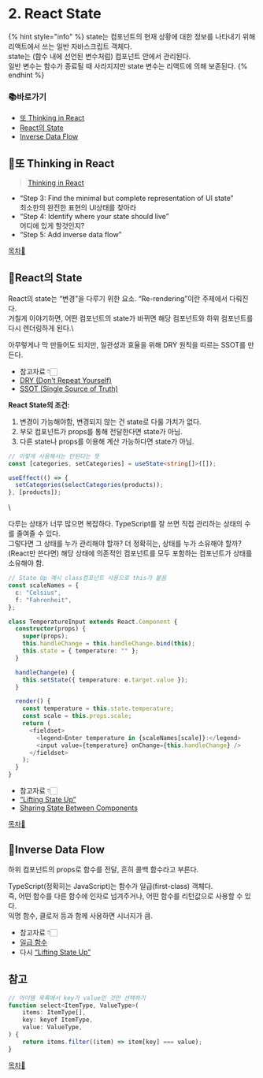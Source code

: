 # 2. React State

{% hint style="info" %}
state는 컴포넌트의 현재 상황에 대한 정보를 나타내기 위해 리액트에서 쓰는 일반 자바스크립트 객체다.\
state는 (함수 내에 선언된 변수처럼) 컴포넌트 안에서 관리된다.\
일반 변수는 함수가 종료될 때 사라지지만 state 변수는 리액트에 의해 보존된다.
{% endhint %}

### 📚바로가기

* [또 Thinking in React](2.-react-state.md#thinking-in-react)
* [React의 State](2.-react-state.md#react-state)
* [Inverse Data Flow](2.-react-state.md#inverse-data-flow)

## 📍또 Thinking in React

> [Thinking in React](https://beta.reactjs.org/learn/thinking-in-react)

* “Step 3: Find the minimal but complete representation of UI state”\
  최소한의 완전한 표현의 UI상태를 찾아라
* “Step 4: Identify where your state should live”\
  어디에 있게 할것인지?
* “Step 5: Add inverse data flow”

[목차🔺](2.-react-state.md#undefined)

## 📍React의 State

React의 state는 “변경”을 다루기 위한 요소. “Re-rendering”이란 주제에서 다뤄진다.\
거칠게 이야기하면, 어떤 컴포넌트의 state가 바뀌면 해당 컴포넌트와 하위 컴포넌트를 다시 렌더링하게 된다.\


아무렇게나 막 만들어도 되지만, 일관성과 효율을 위해 DRY 원칙을 따르는 SSOT를 만든다.

* 참고자료 👇🏻
* [DRY (Don’t Repeat Yourself)](https://ko.wikipedia.org/wiki/%EC%A4%91%EB%B3%B5%EB%B0%B0%EC%A0%9C)
* [SSOT (Single Source of Truth)](https://ko.wikipedia.org/wiki/%EB%8B%A8%EC%9D%BC\_%EC%A7%84%EC%8B%A4\_%EA%B3%B5%EA%B8%89%EC%9B%90)

**React State의 조건:**

1. 변경이 가능해야함, 변경되지 않는 건 state로 다룰 가치가 없다.
2. 부모 컴포넌트가 props를 통해 전달한다면 state가 아님.
3. 다른 state나 props를 이용해 계산 가능하다면 state가 아님.

```typescript
// 이렇게 사용해서는 안된다는 뜻
const [categories, setCategories] = useState<string[]>([]);

useEffect(() => {
  setCategories(selectCategories(products));
}, [products]);
```

\


다루는 상태가 너무 많으면 복잡하다. TypeScript를 잘 쓰면 직접 관리하는 상태의 수를 줄여줄 수 있다.\
그렇다면 그 상태를 누가 관리해야 할까? 더 정확히는, 상태를 누가 소유해야 할까?\
(React만 쓴다면) 해당 상태에 의존적인 컴포넌트를 모두 포함하는 컴포넌트가 상태를 소유해야 함.

```typescript
// State Up 예시 class컴포넌트 사용으로 this가 붙음
const scaleNames = {
  c: "Celsius",
  f: "Fahrenheit",
};

class TemperatureInput extends React.Component {
  constructor(props) {
    super(props);
    this.handleChange = this.handleChange.bind(this);
    this.state = { temperature: "" };
  }

  handleChange(e) {
    this.setState({ temperature: e.target.value });
  }

  render() {
    const temperature = this.state.temperature;
    const scale = this.props.scale;
    return (
      <fieldset>
        <legend>Enter temperature in {scaleNames[scale]}:</legend>
        <input value={temperature} onChange={this.handleChange} />
      </fieldset>
    );
  }
}
```

* 참고자료 👇🏻
* [“Lifting State Up”](https://ko.reactjs.org/docs/lifting-state-up.html)
* [Sharing State Between Components](https://beta.reactjs.org/learn/sharing-state-between-components)

[목차🔺](2.-react-state.md#undefined)

## 📍Inverse Data Flow

하위 컴포넌트의 props로 함수를 전달, 흔히 콜백 함수라고 부른다.

TypeScript(정확히는 JavaScript)는 함수가 일급(first-class) 객체다.\
즉, 어떤 함수를 다른 함수에 인자로 넘겨주거나, 어떤 함수를 리턴값으로 사용할 수 있다.\
익명 함수, 클로저 등과 함께 사용하면 시너지가 큼.

* 참고자료 👇🏻
* [일급 함수](https://developer.mozilla.org/ko/docs/Glossary/First-class\_Function)
* 다시 [“Lifting State Up”](https://ko.reactjs.org/docs/lifting-state-up.html)

## 참고

```javascript
// 아이템 목록에서 key가 value인 것만 선택하기
function select<ItemType, ValueType>(
	items: ItemType[],
	key: keyof ItemType,
	value: ValueType,
) {
	return items.filter((item) => item[key] === value);
}
```

[목차🔺](2.-react-state.md#undefined)
